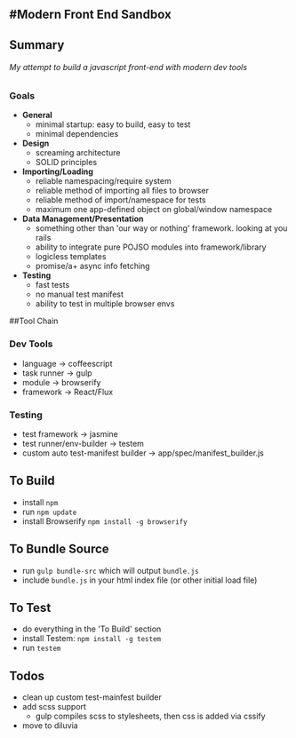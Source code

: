 #Modern Front End Sandbox
---

## Summary

###### My attempt to build a javascript front-end with modern dev tools

### Goals

  - **General**
    - minimal startup: easy to build, easy to test
    - minimal dependencies
  - **Design**
    - screaming architecture
    - SOLID principles
  - **Importing/Loading**
    - reliable namespacing/require system
    - reliable method of importing all files to browser
    - reliable method of import/namespace for tests
    - maximum one app-defined object on global/window namespace
  - **Data Management/Presentation**
    - something other than 'our way or nothing' framework. looking at you rails
    - ability to integrate pure POJSO modules into framework/library
    - logicless templates
    - promise/a+ async info fetching
  - **Testing**
    - fast tests
    - no manual test manifest
    - ability to test in multiple browser envs


##Tool Chain

### Dev Tools
  - language            -> coffeescript
  - task runner         -> gulp
  - module              -> browserify
  - framework           -> React/Flux

### Testing
  - test framework                    -> jasmine
  - test runner/env-builder           -> testem
  - custom auto test-manifest builder -> app/spec/manifest_builder.js


## To Build
  - install `npm`
  - run `npm update`
  - install Browserify `npm install -g browserify`

## To Bundle Source
  - run `gulp bundle-src` which will output `bundle.js`
  - include `bundle.js` in your html index file (or other initial load file)

## To Test
  - do everything in the 'To Build' section
  - install Testem: `npm install -g testem`
  - run `testem`

## Todos
  - clean up custom test-mainfest builder
  - add scss support
    - gulp compiles scss to stylesheets, then css is added via cssify
  - move to diluvia

